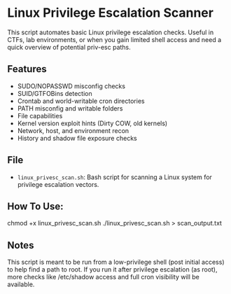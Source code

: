 # Linux Privilege Escalation Scanner

This script automates basic Linux privilege escalation checks. Useful in CTFs, lab environments, or when you gain limited shell access and need a quick overview of potential priv-esc paths.


## Features

- SUDO/NOPASSWD misconfig checks
- SUID/GTFOBins detection
- Crontab and world-writable cron directories
- PATH misconfig and writable folders
- File capabilities
- Kernel version exploit hints (Dirty COW, old kernels)
- Network, host, and environment recon
- History and shadow file exposure checks

## File

- `linux_privesc_scan.sh`: Bash script for scanning a Linux system for privilege escalation vectors.

## How To Use: 

chmod +x linux_privesc_scan.sh
./linux_privesc_scan.sh > scan_output.txt


## Notes
This script is meant to be run from a low-privilege shell (post initial access) to help find a path to root.
If you run it after privilege escalation (as root), more checks like /etc/shadow access and full cron visibility will be available.